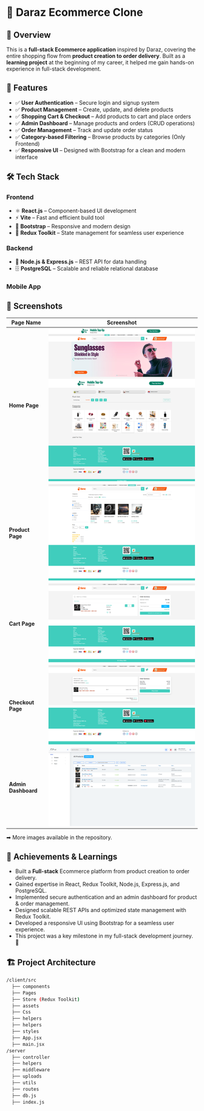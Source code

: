 # 🛒 Daraz Ecommerce Clone

## 🌟 Overview

This is a **full-stack Ecommerce application** inspired by Daraz, covering the entire shopping flow from **product creation to order delivery**. Built as a **learning project** at the beginning of my career, it helped me gain hands-on experience in full-stack development.

## 🎯 Features

-   ✅ **User Authentication** – Secure login and signup system
-   ✅ **Product Management** – Create, update, and delete products
-   ✅ **Shopping Cart & Checkout** – Add products to cart and place orders
-   ✅ **Admin Dashboard** – Manage products and orders (CRUD operations)
-   ✅ **Order Management** – Track and update order status
-   ✅ **Category-based Filtering** – Browse products by categories (Only Frontend)
-   ✅ **Responsive UI** – Designed with Bootstrap for a clean and modern interface

## 🛠️ Tech Stack

### **Frontend**

-   ⚛ **React.js** – Component-based UI development
-   ⚡ **Vite** – Fast and efficient build tool
-   🎨 **Bootstrap** – Responsive and modern design
-   🔄 **Redux Toolkit** – State management for seamless user experience

### **Backend**

-   🚀 **Node.js & Express.js** – REST API for data handling
-   🗄 **PostgreSQL** – Scalable and reliable relational database

### **Mobile App**


## 📸 Screenshots

| Page Name           | Screenshot                                        |
| ------------------- | ------------------------------------------------- |
| **Home Page**       | ![Home Page](https://github.com/CodeWithAbbass/Eshop/blob/master/demo/Home.png)         |
| **Product Page**    | ![Product Page](https://github.com/CodeWithAbbass/Eshop/blob/master/demo/Categories.png)   |
| **Cart Page**       | ![Cart Page](https://github.com/CodeWithAbbass/Eshop/blob/master/demo/Cart.png)       |
| **Checkout Page**   | ![Checkout Page](https://github.com/CodeWithAbbass/Eshop/blob/master/demo/Checkout.png) |
| **Admin Dashboard** | ![Admin Dashboard](https://github.com/CodeWithAbbass/Eshop/blob/master/demo/Admin%20(AllProducts).png)  |

➡ More images available in the repository.

## 🚀 Achievements & Learnings
- Built a **Full-stack** Ecommerce platform from product creation to order delivery.
- Gained expertise in React, Redux Toolkit, Node.js, Express.js, and PostgreSQL.
- Implemented secure authentication and an admin dashboard for product & order management.
- Designed scalable REST APIs and optimized state management with Redux Toolkit.
- Developed a responsive UI using Bootstrap for a seamless user experience.
- This project was a key milestone in my full-stack development journey. 🚀

## 🏗️ Project Architecture

```bash
/client/src
  ├── components
  ├── Pages
  ├── Store (Redux Toolkit)
  ├── assets
  ├── Css
  ├── helpers
  ├── helpers
  ├── styles
  ├── App.jsx
  ├── main.jsx
/server
  ├── controller
  ├── helpers
  ├── middleware
  ├── uploads
  ├── utils
  ├── routes
  ├── db.js
  ├── index.js
```
